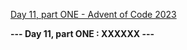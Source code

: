 [Day 11, part ONE - Advent of Code 2023](https://adventofcode.com/2023/day/11)

**--- Day 11, part ONE : XXXXXX ---**

